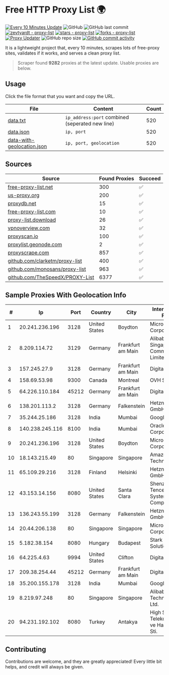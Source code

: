 
# Free HTTP Proxy List 🌍

[![Every 10 Minutes Update](https://github.com/mertguvencli/http-proxy-list/actions/workflows/main.yml/badge.svg?branch=main)](https://github.com/mertguvencli/http-proxy-list/actions/workflows/main.yml)
![GitHub](https://img.shields.io/github/license/mertguvencli/http-proxy-list)
![GitHub last commit](https://img.shields.io/github/last-commit/mertguvencli/http-proxy-list)
[![zevtyardt - proxy-list](https://img.shields.io/static/v1?label=zevtyardt&message=proxy-list&color=blue&logo=github)](https://github.com/zevtyardt/proxy-list "Go to GitHub repo")
[![stars - proxy-list](https://img.shields.io/github/stars/zevtyardt/proxy-list?style=social)](https://github.com/zevtyardt/proxy-list)
[![forks - proxy-list](https://img.shields.io/github/forks/zevtyardt/proxy-list?style=social)](https://github.com/zevtyardt/proxy-list)
[![Proxy Updater](https://github.com/zevtyardt/proxy-list/workflows/Proxy%20Updater/badge.svg)](https://github.com/zevtyardt/proxy-list/actions?query=workflow:"Proxy+Updater")
![GitHub repo size](https://img.shields.io/github/repo-size/zevtyardt/proxy-list)
[![GitHub commit activity](https://img.shields.io/github/commit-activity/m/zevtyardt/proxy-list?logo=commits)](https://github.com/zevtyardt/proxy-list/commits/main)

It is a lightweight project that, every 10 minutes, scrapes lots of free-proxy sites, validates if it works, and serves a clean proxy list.

> Scraper found **9282** proxies at the latest update. Usable proxies are below.

## Usage

Click the file format that you want and copy the URL.

|File|Content|Count|
|----|-------|-----|
|[data.txt](https://raw.githubusercontent.com/mertguvencli/http-proxy-list/main/proxy-list/data.txt)|`ip_address:port` combined (seperated new line)|520|
|[data.json](https://raw.githubusercontent.com/mertguvencli/http-proxy-list/main/proxy-list/data.json)|`ip, port`|520|
|[data-with-geolocation.json](https://raw.githubusercontent.com/mertguvencli/http-proxy-list/main/proxy-list/data-with-geolocation.json)|`ip, port, geolocation`|520|

## Sources

|Source|Found Proxies|Succeed|
|------|-------------|-------|
|[free-proxy-list.net](https://free-proxy-list.net)|300|✅|
|[us-proxy.org](https://www.us-proxy.org)|200|✅|
|[proxydb.net](http://proxydb.net)|15|✅|
|[free-proxy-list.com](https://free-proxy-list.com/?page=&port=&type%5B%5D=http&type%5B%5D=https&up_time=0&search=Search)|10|✅|
|[proxy-list.download](https://www.proxy-list.download/HTTP)|26|✅|
|[vpnoverview.com](https://vpnoverview.com/privacy/anonymous-browsing/free-proxy-servers)|32|✅|
|[proxyscan.io](https://www.proxyscan.io)|100|✅|
|[proxylist.geonode.com](https://proxylist.geonode.com/api/proxy-list?limit=300&page=1&sort_by=lastChecked&sort_type=desc&protocols=http,https)|2|✅|
|[proxyscrape.com](https://api.proxyscrape.com/v2/?request=displayproxies&protocol=http&timeout=10000&country=all&ssl=all&anonymity=all)|857|✅|
|[github.com/clarketm/proxy-list](https://raw.githubusercontent.com/clarketm/proxy-list/master/proxy-list-raw.txt)|400|✅|
|[github.com/monosans/proxy-list](https://raw.githubusercontent.com/monosans/proxy-list/main/proxies/http.txt)|963|✅|
|[github.com/TheSpeedX/PROXY-List](https://raw.githubusercontent.com/TheSpeedX/PROXY-List/master/http.txt)|6377|✅|


## Sample Proxies With Geolocation Info

|#|Ip|Port|Country|City|Internet Service Provider|
|-|--|----|-------|----|-------------------------|
|1|20.241.236.196|3128|United States|Boydton|Microsoft Corporation|
|2|8.209.114.72|3129|Germany|Frankfurt am Main|Alibaba.com Singapore E-Commerce Private Limited|
|3|157.245.27.9|3128|Germany|Frankfurt am Main|DigitalOcean, LLC|
|4|158.69.53.98|9300|Canada|Montreal|OVH SAS|
|5|64.226.110.184|45212|Germany|Frankfurt am Main|DigitalOcean, LLC|
|6|138.201.113.2|3128|Germany|Falkenstein|Hetzner Online GmbH|
|7|35.244.25.186|3128|India|Mumbai|Google LLC|
|8|140.238.245.116|8100|India|Mumbai|Oracle Corporation|
|9|20.241.236.196|3128|United States|Boydton|Microsoft Corporation|
|10|18.143.215.49|80|Singapore|Singapore|Amazon Technologies Inc.|
|11|65.109.29.216|3128|Finland|Helsinki|Hetzner Online GmbH|
|12|43.153.14.156|8080|United States|Santa Clara|Shenzhen Tencent Computer Systems Company Limited|
|13|136.243.55.199|3128|Germany|Falkenstein|Hetzner Online GmbH|
|14|20.44.206.138|80|Singapore|Singapore|Microsoft Corporation|
|15|5.182.38.154|8080|Hungary|Budapest|Stark Industries Solutions LTD|
|16|64.225.4.63|9994|United States|Clifton|DigitalOcean, LLC|
|17|209.38.254.44|45212|Germany|Frankfurt am Main|DigitalOcean, LLC|
|18|35.200.155.178|3128|India|Mumbai|Google LLC|
|19|8.219.97.248|80|Singapore|Singapore|Alibaba (US) Technology Co., Ltd.|
|20|94.231.192.102|8080|Turkey|Antakya|High Speed Telekomunikasyon ve Hab. Hiz. Ltd. Sti.|



## Contributing

Contributions are welcome, and they are greatly appreciated! Every
little bit helps, and credit will always be given.

